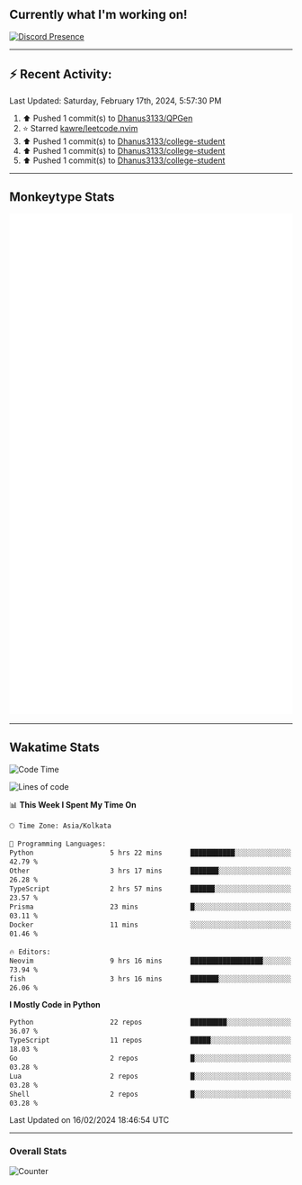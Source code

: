 ## Currently what I'm working on!
[![Discord Presence](https://lanyard.cnrad.dev/api/534981034400284712)](https://discord.com/users/534981034400284712)

---

## :zap: Recent Activity:
<!--RECENT_ACTIVITY:last_update-->
Last Updated: Saturday, February 17th, 2024, 5:57:30 PM
<!--RECENT_ACTIVITY:last_update_end-->
<!--RECENT_ACTIVITY:start-->
1. ⬆️ Pushed 1 commit(s) to [Dhanus3133/QPGen](https://github.com/Dhanus3133/QPGen)<br>
2. ⭐ Starred [kawre/leetcode.nvim](https://github.com/kawre/leetcode.nvim)<br>
3. ⬆️ Pushed 1 commit(s) to [Dhanus3133/college-student](https://github.com/Dhanus3133/college-student)<br>
4. ⬆️ Pushed 1 commit(s) to [Dhanus3133/college-student](https://github.com/Dhanus3133/college-student)<br>
5. ⬆️ Pushed 1 commit(s) to [Dhanus3133/college-student](https://github.com/Dhanus3133/college-student)<br>
<!--RECENT_ACTIVITY:end-->

---

## Monkeytype Stats
<a href="https://monkeytype.com/profile/dhanus">
  <img src="https://raw.githubusercontent.com/Dhanus3133/Dhanus3133/monkeytype/monkeytype-lbpb.svg" alt="Monkeytype Profile" />
</a>

---

## Wakatime Stats
<!--START_SECTION:waka-->
![Code Time](http://img.shields.io/badge/Code%20Time-1%2C666%20hrs%2057%20mins-blue)

![Lines of code](https://img.shields.io/badge/From%20Hello%20World%20I%27ve%20Written-4.8%20million%20lines%20of%20code-blue)

📊 **This Week I Spent My Time On** 

```text
🕑︎ Time Zone: Asia/Kolkata

💬 Programming Languages: 
Python                   5 hrs 22 mins       ███████████░░░░░░░░░░░░░░   42.79 % 
Other                    3 hrs 17 mins       ███████░░░░░░░░░░░░░░░░░░   26.28 % 
TypeScript               2 hrs 57 mins       ██████░░░░░░░░░░░░░░░░░░░   23.57 % 
Prisma                   23 mins             █░░░░░░░░░░░░░░░░░░░░░░░░   03.11 % 
Docker                   11 mins             ░░░░░░░░░░░░░░░░░░░░░░░░░   01.46 % 

🔥 Editors: 
Neovim                   9 hrs 16 mins       ██████████████████░░░░░░░   73.94 % 
fish                     3 hrs 16 mins       ███████░░░░░░░░░░░░░░░░░░   26.06 % 
```

**I Mostly Code in Python** 

```text
Python                   22 repos            █████████░░░░░░░░░░░░░░░░   36.07 % 
TypeScript               11 repos            █████░░░░░░░░░░░░░░░░░░░░   18.03 % 
Go                       2 repos             █░░░░░░░░░░░░░░░░░░░░░░░░   03.28 % 
Lua                      2 repos             █░░░░░░░░░░░░░░░░░░░░░░░░   03.28 % 
Shell                    2 repos             █░░░░░░░░░░░░░░░░░░░░░░░░   03.28 % 
```




 Last Updated on 16/02/2024 18:46:54 UTC
<!--END_SECTION:waka-->
---

### Overall Stats

<img src="https://moe-counter.glitch.me/get/@Dhanus3133?theme=asoul" alt="Counter" />

